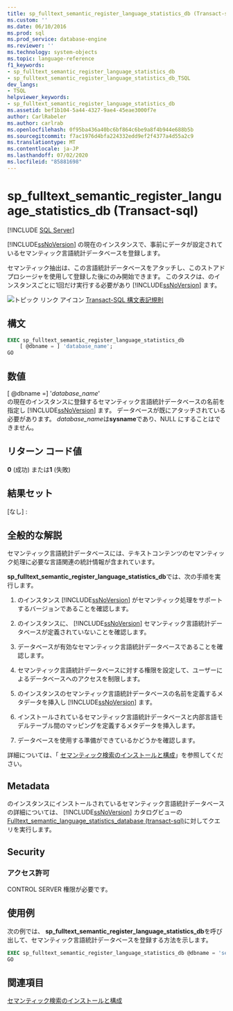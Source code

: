 ```yaml
---
title: sp_fulltext_semantic_register_language_statistics_db (Transact-sql) |Microsoft Docs
ms.custom: ''
ms.date: 06/10/2016
ms.prod: sql
ms.prod_service: database-engine
ms.reviewer: ''
ms.technology: system-objects
ms.topic: language-reference
f1_keywords:
- sp_fulltext_semantic_register_language_statistics_db
- sp_fulltext_semantic_register_language_statistics_db_TSQL
dev_langs:
- TSQL
helpviewer_keywords:
- sp_fulltext_semantic_register_language_statistics_db
ms.assetid: bef1b104-5a44-4327-9ae4-45eae3000f7e
author: CarlRabeler
ms.author: carlrab
ms.openlocfilehash: 0f95ba436a40bc6bf864c6be9a8f4b944e688b5b
ms.sourcegitcommit: f7ac1976d4bfa224332edd9ef2f4377a4d55a2c9
ms.translationtype: MT
ms.contentlocale: ja-JP
ms.lasthandoff: 07/02/2020
ms.locfileid: "85881698"
---
```

# <a name="sp_fulltext_semantic_register_language_statistics_db-transact-sql"></a>sp_fulltext_semantic_register_language_statistics_db (Transact-sql)
[!INCLUDE [SQL Server](../../includes/applies-to-version/sqlserver.md)]

  [!INCLUDE[ssNoVersion](../../includes/ssnoversion-md.md)] の現在のインスタンスで、事前にデータが設定されているセマンティック言語統計データベースを登録します。  
  
 セマンティック抽出は、この言語統計データベースをアタッチし、このストアドプロシージャを使用して登録した後にのみ開始できます。 このタスクは、のインスタンスごとに1回だけ実行する必要があり [!INCLUDE[ssNoVersion](../../includes/ssnoversion-md.md)] ます。  
  
 ![トピック リンク アイコン](../../database-engine/configure-windows/media/topic-link.gif "トピック リンク アイコン") [Transact-SQL 構文表記規則](../../t-sql/language-elements/transact-sql-syntax-conventions-transact-sql.md)  
  
## <a name="syntax"></a>構文  
  
```sql  
EXEC sp_fulltext_semantic_register_language_statistics_db  
    [ @dbname = ] 'database_name';  
GO  
```  
  
##  <a name="arguments"></a><a name="Arguments"></a>数値  
 [ @dbname =] '*database_name*'  
 の現在のインスタンスに登録するセマンティック言語統計データベースの名前を指定し [!INCLUDE[ssNoVersion](../../includes/ssnoversion-md.md)] ます。 データベースが既にアタッチされている必要があります。 *database_name*は**sysname**であり、NULL にすることはできません。  
  
## <a name="return-code-value"></a>リターン コード値  
 **0** (成功) または**1** (失敗)  
  
## <a name="result-set"></a>結果セット  
 [なし] :  
  
## <a name="general-remarks"></a>全般的な解説  
 セマンティック言語統計データベースには、テキストコンテンツのセマンティック処理に必要な言語関連の統計情報が含まれています。  
  
 **sp_fulltext_semantic_register_language_statistics_db**では、次の手順を実行します。  
  
1.  のインスタンス [!INCLUDE[ssNoVersion](../../includes/ssnoversion-md.md)] がセマンティック処理をサポートするバージョンであることを確認します。  
  
2.  のインスタンスに、 [!INCLUDE[ssNoVersion](../../includes/ssnoversion-md.md)] セマンティック言語統計データベースが定義されていないことを確認します。  
  
3.  データベースが有効なセマンティック言語統計データベースであることを確認します。  
  
4.  セマンティック言語統計データベースに対する権限を設定して、ユーザーによるデータベースへのアクセスを制限します。  
  
5.  のインスタンスのセマンティック言語統計データベースの名前を定義するメタデータを挿入し [!INCLUDE[ssNoVersion](../../includes/ssnoversion-md.md)] ます。  
  
6.  インストールされているセマンティック言語統計データベースと内部言語モデルテーブル間のマッピングを定義するメタデータを挿入します。  
  
7.  データベースを使用する準備ができているかどうかを確認します。  
  
 詳細については、「 [セマンティック検索のインストールと構成](../../relational-databases/search/install-and-configure-semantic-search.md)」を参照してください。  
  
## <a name="metadata"></a>Metadata  
 のインスタンスにインストールされているセマンティック言語統計データベースの詳細については、 [!INCLUDE[ssNoVersion](../../includes/ssnoversion-md.md)] カタログビューの[Fulltext_semantic_language_statistics_database &#40;transact-sql&#41;](../../relational-databases/system-catalog-views/sys-fulltext-semantic-language-statistics-database-transact-sql.md)に対してクエリを実行します。  
  
## <a name="security"></a>Security  
  
### <a name="permissions"></a>アクセス許可  
 CONTROL SERVER 権限が必要です。  
  
## <a name="examples"></a>使用例  
 次の例では、 **sp_fulltext_semantic_register_language_statistics_db**を呼び出して、セマンティック言語統計データベースを登録する方法を示します。  
  
```sql  
EXEC sp_fulltext_semantic_register_language_statistics_db @dbname = 'semanticsDb';  
GO  
```  
  
## <a name="see-also"></a>関連項目  
 [セマンティック検索のインストールと構成](../../relational-databases/search/install-and-configure-semantic-search.md)  
  
  
